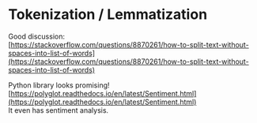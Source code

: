 # Tokenization / Lemmatization

Good discussion:  
[https://stackoverflow.com/questions/8870261/how-to-split-text-without-spaces-into-list-of-words](https://stackoverflow.com/questions/8870261/how-to-split-text-without-spaces-into-list-of-words)

Python library looks promising!  
[https://polyglot.readthedocs.io/en/latest/Sentiment.html](https://polyglot.readthedocs.io/en/latest/Sentiment.html)  
It even has sentiment analysis.



